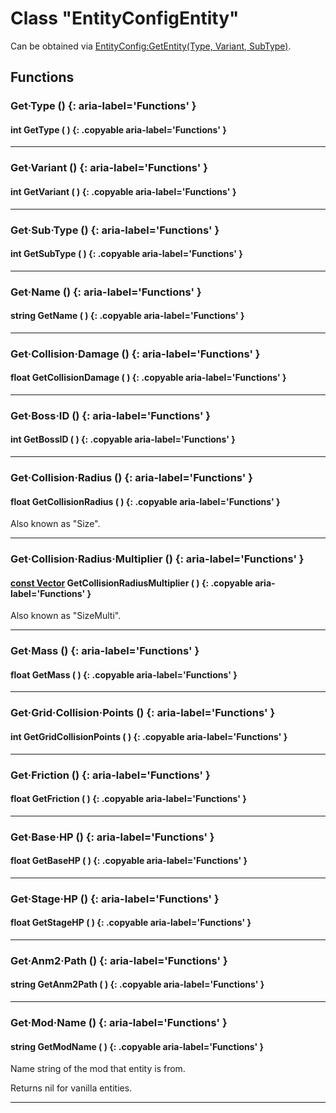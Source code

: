 # Class "EntityConfigEntity"

Can be obtained via [EntityConfig:GetEntity(Type, Variant, SubType)](EntityConfig.md).

## Functions

### Get·Type () {: aria-label='Functions' }
#### int GetType ( ) {: .copyable aria-label='Functions' }

___
### Get·Variant () {: aria-label='Functions' }
#### int GetVariant ( ) {: .copyable aria-label='Functions' }

___
### Get·Sub·Type () {: aria-label='Functions' }
#### int GetSubType ( ) {: .copyable aria-label='Functions' }

___
### Get·Name () {: aria-label='Functions' }
#### string GetName ( ) {: .copyable aria-label='Functions' }

___
### Get·Collision·Damage () {: aria-label='Functions' }
#### float GetCollisionDamage ( ) {: .copyable aria-label='Functions' }

___
### Get·Boss·ID () {: aria-label='Functions' }
#### int GetBossID ( ) {: .copyable aria-label='Functions' }

___
### Get·Collision·Radius () {: aria-label='Functions' }
#### float GetCollisionRadius ( ) {: .copyable aria-label='Functions' }
Also known as "Size".

___
### Get·Collision·Radius·Multiplier () {: aria-label='Functions' }
#### [const Vector](https://wofsauge.github.io/IsaacDocs/rep/Vector.html) GetCollisionRadiusMultiplier ( ) {: .copyable aria-label='Functions' }
Also known as "SizeMulti".

___
### Get·Mass () {: aria-label='Functions' }
#### float GetMass ( ) {: .copyable aria-label='Functions' }

___
### Get·Grid·Collision·Points () {: aria-label='Functions' }
#### int GetGridCollisionPoints ( ) {: .copyable aria-label='Functions' }

___
### Get·Friction () {: aria-label='Functions' }
#### float GetFriction ( ) {: .copyable aria-label='Functions' }

___
### Get·Base·HP () {: aria-label='Functions' }
#### float GetBaseHP ( ) {: .copyable aria-label='Functions' }

___
### Get·Stage·HP () {: aria-label='Functions' }
#### float GetStageHP ( ) {: .copyable aria-label='Functions' }

___
### Get·Anm2·Path () {: aria-label='Functions' }
#### string GetAnm2Path ( ) {: .copyable aria-label='Functions' }

___
### Get·Mod·Name () {: aria-label='Functions' }
#### string GetModName ( ) {: .copyable aria-label='Functions' }
Name string of the mod that entity is from.

Returns nil for vanilla entities.

___

